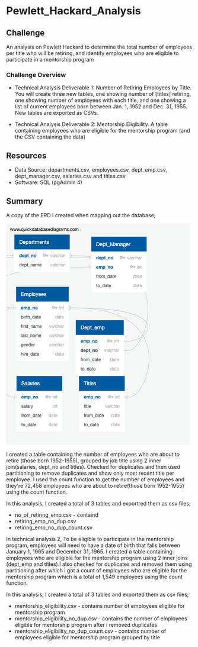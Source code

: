 # Pewlett_Hackard_Analysis

## Challenge

An analysis on Pewlett Hackard to determine the total number of employees per title who will be retiring, and identify employees who are eligible to participate in a mentorship program

### Challenge Overview

* Technical Analysis Deliverable 1: Number of Retiring Employees by Title. You will create three new tables, one showing number of [titles] retiring, one showing number of employees with each title, and one showing a list of current employees born between Jan. 1, 1952 and Dec. 31, 1955. New tables are exported as CSVs.

* Technical Analysis Deliverable 2: Mentorship Eligibility. A table containing employees who are eligible for the mentorship program (and the CSV containing the data)


## Resources

* Data Source: departments.csv, employees.csv, dept_emp.csv, dept_manager.csv, salaries.csv and titles.csv
* Software: SQL (pgAdmin 4)

## Summary

 A copy of the ERD I created when mapping out the database;
 
 ![ERD](https://github.com/soijebor/Pewlett_Hackard_Analysis/blob/master/Images/EmployeeDB.png)

  I created a table containing the number of employees who are about to retire (those born 1952-1955), grouped by job title using 2 inner join(salaries, dept_no and titles). Checked for duplicates and then used partitioning to remove duplicates and show only most recent title per employee. I used the count function to get the number of employees and they're 72,458 employees who are about to retire(those born 1952-1955) using the count function. 
  
  In this analysis, I created a total of 3 tables and exportred them as csv files;
  
  * no_of_retiring_emp.csv - containd
  * retiring_emp_no_dup.csv
  * retiring_emp_no_dup_count.csv

  In technical analysis 2, To be eligible to participate in the mentorship program, employees will need to have a date of birth that falls between January 1, 1965 and December 31, 1965. I created a table containing employees who are eligible for the mentorship program using 2 inner joins (dept_emp and titles).I also checked for duplicates and removed them using partitioning after which i got a count of employees who are eligible for the mentorship program which is a total of 1,549 employees using the count function.
  
  In this analysis, I created a total of 3 tables and exported them as csv files;
  
  * mentorship_eligibility.csv - contains number of employees eligible for mentorship program
  * mentorship_eligibility_no_dup.csv - contains the number of employees eligible for mentorship program after i removed duplicates
  * mentorship_eligibility_no_dup_count.csv - contains number of employees eligible for mentorship program grouped by title
